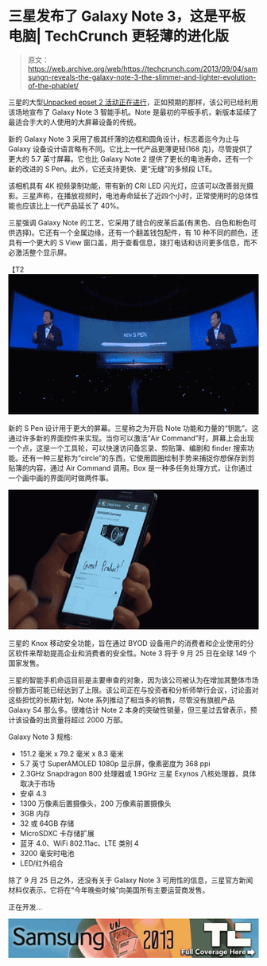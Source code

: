 # 三星发布了 Galaxy Note 3，这是平板电脑| TechCrunch 更轻薄的进化版

> 原文：<https://web.archive.org/web/https://techcrunch.com/2013/09/04/samsungn-reveals-the-galaxy-note-3-the-slimmer-and-lighter-evolution-of-the-phablet/>

三星的大型[Unpacked epset 2 活动正在进行](https://web.archive.org/web/20230401173746/https://techcrunch.com/2013/09/04/watch-samsung-galaxy-gear-note-event-livestream/)，正如预期的那样，该公司已经利用该场地宣布了 Galaxy Note 3 智能手机。Note 是最初的平板手机，新版本延续了最适合手大的人使用的大屏幕设备的传统。

新的 Galaxy Note 3 采用了极其纤薄的边框和圆角设计，标志着迄今为止与 Galaxy 设备设计语言略有不同。它比上一代产品更薄更轻(168 克)，尽管提供了更大的 5.7 英寸屏幕。它也比 Galaxy Note 2 提供了更长的电池寿命，还有一个新的改进的 S Pen。此外，它还支持更快、更“无缝”的多频段 LTE。

该相机具有 4K 视频录制功能，带有新的 CRI LED 闪光灯，应该可以改善弱光摄影。三星声称，在播放视频时，电池寿命延长了近四个小时，正常使用时的总体性能也应该比上一代产品延长了 40%。

三星强调 Galaxy Note 的工艺，它采用了缝合的皮革后盖(有黑色、白色和粉色可供选择)。它还有一个金属边缘，还有一个翻盖钱包配件，有 10 种不同的颜色，还具有一个更大的 S View 窗口盖，用于查看信息，拨打电话和访问更多信息，而不必激活整个显示屏。

【T2![s-pen](img/50bb80afad255c9db255e0adebad6bf7.png)

新的 S Pen 设计用于更大的屏幕。三星称之为开启 Note 功能和力量的“钥匙”。这通过许多新的界面控件来实现。当你可以激活“Air Command”时，屏幕上会出现一个点，这是一个工具轮，可以快速访问备忘录、剪贴簿、编剧和 finder 搜索功能。还有一种三星称为“circle”的东西，它使用圆圈绘制手势来捕捉你想保存到剪贴簿的内容，通过 Air Command 调用。Box 是一种多任务处理方式，让你通过一个画中画的界面同时做两件事。

[![note-scrapbook](img/6791112f9712fa3bac5152b7f8ce4060.png)](https://web.archive.org/web/20230401173746/https://techcrunch.com/wp-content/uploads/2013/09/note-scrapbook.png)

三星的 Knox 移动安全功能，旨在通过 BYOD 设备用户的消费者和企业使用的分区软件来帮助提高企业和消费者的安全性。Note 3 将于 9 月 25 日在全球 149 个国家发售。

三星的智能手机命运目前是主要审查的对象，因为该公司被认为在增加其整体市场份额方面可能已经达到了上限。该公司正在与投资者和分析师举行会议，讨论面对这些担忧的长期计划，Note 系列推动了相当多的销售，尽管没有旗舰产品 Galaxy S4 那么多。很难估计 Note 2 本身的突破性销量，但三星过去曾表示，预计该设备的出货量将超过 2000 万部。

Galaxy Note 3 规格:

*   151.2 毫米 x 79.2 毫米 x 8.3 毫米
*   5.7 英寸 SuperAMOLED 1080p 显示屏，像素密度为 368 ppi
*   2.3GHz Snapdragon 800 处理器或 1.9GHz 三星 Exynos 八核处理器，具体取决于市场
*   安卓 4.3
*   1300 万像素后置摄像头，200 万像素前置摄像头
*   3GB 内存
*   32 或 64GB 存储
*   MicroSDXC 卡存储扩展
*   蓝牙 4.0、WiFi 802.11ac、LTE 类别 4
*   3200 毫安时电池
*   LED/红外组合

除了 9 月 25 日之外，还没有关于 Galaxy Note 3 可用性的信息，三星官方新闻材料仅表示，它将在“今年晚些时候”向美国所有主要运营商发售。

正在开发…

[![Samsung Unpacked 2013 Episode 2 Coverage](img/fb432e1fb714c6e67bfbc611b9886305.png)](https://web.archive.org/web/20230401173746/https://techcrunch.com/tag/samsungunpacked2013/)
